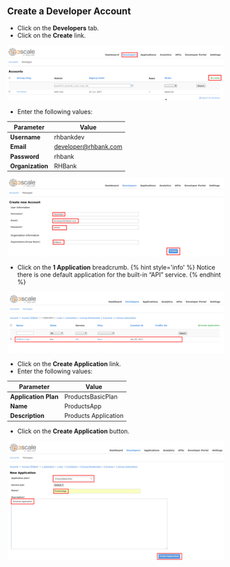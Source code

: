 ##  Create a Developer Account

* Click on the **Developers** tab.
* Click on the **Create** link.

![](../images/image52.png)

* Enter the following values:

| Parameter | Value |
| --- | --- |
| **Username** | rhbankdev |
| **Email** | developer@rhbank.com |
| **Password** | rhbank |
| **Organization** | RHBank |


![](../images/image38.png)

* Click on the **1 Application** breadcrumb.
{% hint style='info' %}
Notice there is one default application for the built-in “API” service.
{% endhint %}

![](../images/image3.png)

* Click on the **Create Application** link.
* Enter the following values:

| Parameter | Value |
| --- | --- |
| **Application Plan** | ProductsBasicPlan |
| **Name** | ProductsApp |
| **Description** | Products Application |

 
* Click on the **Create Application** button.

![](../images/image145.png)

